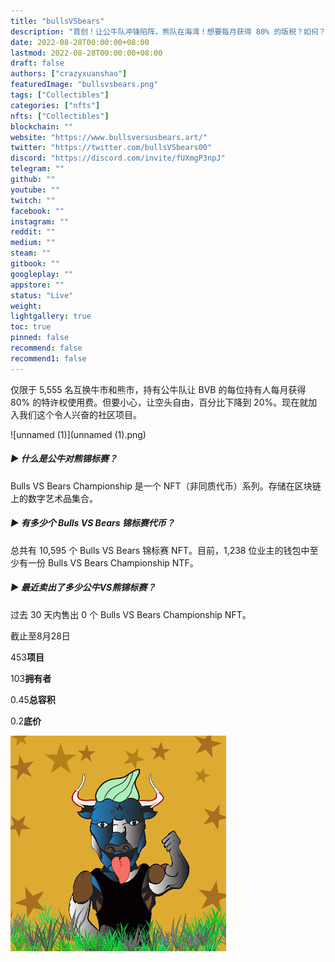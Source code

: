 ```yaml
---
title: "bullsVSbears"
description: "首创！让公牛队冲锋陷阵，熊队在海湾！想要每月获得 80% 的版税？如何？只需保持底价高于启动价（0.02ETH）即可。是的，就是这么简单"
date: 2022-08-28T00:00:00+08:00
lastmod: 2022-08-28T00:00:00+08:00
draft: false
authors: ["crazyxuanshao"]
featuredImage: "bullsvsbears.png"
tags: ["Collectibles"]
categories: ["nfts"]
nfts: ["Collectibles"]
blockchain: ""
website: "https://www.bullsversusbears.art/"
twitter: "https://twitter.com/bullsVSbears00"
discord: "https://discord.com/invite/fUXmgP3npJ"
telegram: ""
github: ""
youtube: ""
twitch: ""
facebook: ""
instagram: ""
reddit: ""
medium: ""
steam: ""
gitbook: ""
googleplay: ""
appstore: ""
status: "Live"
weight: 
lightgallery: true
toc: true
pinned: false
recommend: false
recommend1: false
---
```

仅限于 5,555 名互换牛市和熊市，持有公牛队让 BVB 的每位持有人每月获得 80% 的特许权使用费。但要小心，让空头自由，百分比下降到 20%。现在就加入我们这个令人兴奋的社区项目。

![unnamed (1)](unnamed (1).png)

##### ▶ 什么是公牛对熊锦标赛？

Bulls VS Bears Championship 是一个 NFT（非同质代币）系列。存储在区块链上的数字艺术品集合。

##### ▶ 有多少个 Bulls VS Bears 锦标赛代币？

总共有 10,595 个 Bulls VS Bears 锦标赛 NFT。目前，1,238 位业主的钱包中至少有一份 Bulls VS Bears Championship NTF。

##### ▶ 最近卖出了多少公牛VS熊锦标赛？

过去 30 天内售出 0 个 Bulls VS Bears Championship NFT。

截止至8月28日

453**项目**

103**拥有者**

0.45**总容积**

0.2**底价**

![unnamed](unnamed.png)